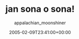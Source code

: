 ---
title: 'jan sona o sona!'
posts: 2
hash: 't375'
author: 'appalachian_moonshiner'
date: 2005-02-09T23:41:00+00:00
sources:
  - http://forums.tokipona.org/viewtopic.php%3Ft=375.html
---